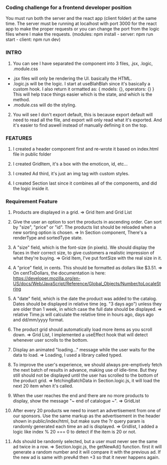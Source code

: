 ### Coding challenge for a frontend developer position

You must run both the server and the react app (client folder) at the same time. The server must be running at localhost with port 3000 for the react app to make the proper requests or you can change the port from the logic files where I make the requests. (modules: npm install - server: npm run start - client: npm run dev)

### INTRO

1. You can see I have separated the component into 3 files, .jsx, .logic, .module.css

- .jsx files will only be rendering the UI. basically the HTML.
- .logic.js will be the logic. I start at useBlahBlah since it's basically a custom hook. I also return it ormatted as:
  { models: {}, operators: {} }
  This will help trace things easier which is the state, and which is the method.
- .module.css will do the styling.

2. You will see I don't export default, this is because export default will need to read all the file, and export will only read what it's exported. And it's easier to find aswell instead of manually defining it on the top.

### FEATURES

1. I created a header component first and re-wrote it based on index.html file in public folder

2. I created GridItem, it's a box with the emoticon, id, etc...

3. I created Ad third, it's just an img tag with custom styles.

4. I created Section last since it combines all of the components, and did the logic inside it.

### Requirement Feature

1. Products are displayed in a grid. => Grid Item and Grid List

2. Give the user an option to sort the products in ascending order. Can sort by "size", "price" or "id". The products list should be reloaded when a new sorting option is chosen. => In Section component, There's a renderType and sortedType state.

3. A "size" field, which is the font-size (in pixels). We should display the faces in their correct size, to give customers a realistic impression of what they're buying. => Grid Item, I've put fontSize with the real size in it.

4. A "price" field, in cents. This should be formatted as dollars like $3.51. => On centToDollars, the documentation is here: https://developer.mozilla.org/en-US/docs/Web/JavaScript/Reference/Global_Objects/Number/toLocaleString

5. A "date" field, which is the date the product was added to the catalog. Dates should be displayed in relative time (eg. "3 days ago") unless they are older than 1 week, in which case the full date should be displayed. => relative Time.js will calculate the relative time in hours ago, days ago and dd/mm/yyyy format.

6. The product grid should automatically load more items as you scroll down. => Grid List, I implemented a useEffect hook that will detect whenever user scrolls to the bottom.

7. Display an animated "loading..." message while the user waits for the data to load. => Loading, I used a library called typed.

8. To improve the user's experience, we should always pre-emptively fetch the next batch of results in advance, making use of idle-time. But they still should not be displayed until the user has scrolled to the bottom of the product grid. => fetchingBatchData in Section.logic.js, it will load the next 20 item when it's called.

9. When the user reaches the end and there are no more products to display, show the message "~ end of catalogue ~". => GridList

10. After every 20 products we need to insert an advertisement from one of our sponsors. Use the same markup as the advertisement in the header shown in public/index/html, but make sure the ?r query param is randomly generated each time an ad is displayed. => Gridlist, I added a logic like index % 20 === 0 to detect if the item is 20 or not.

11. Ads should be randomly selected, but a user must never see the same ad twice in a row. => Section.logic.js, the getNewAd() function. first it will generate a random number and it will compare it with the previous ad. If the new ad is same with prevAd then +3 so that it never happens again.
